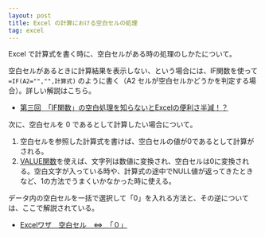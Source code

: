 ```yaml
---
layout: post
title: Excel の計算における空白セルの処理
tag: excel
---
```

Excel で計算式を書く時に、空白セルがある時の処理のしかたについて。

空白セルがあるときに計算結果を表示しない、という場合には、IF関数を使って ```=IF(A2="","",計算式)``` のように書く（A2 セルが空白セルかどうかを判定する場合）。詳しい解説はこちら。

- [第三回　「IF関数」の空白処理を知らないとExcelの便利さ半減！？](http://www.hello-pc.net/howto-excel/ifkansuu/)

次に、空白セルを 0 であるとして計算したい場合について。

1. 空白セルを参照した計算式を書けば、空白セルの値が0であるとして計算がされる。
2. [VALUE関数](https://support.office.com/ja-jp/article/VALUE-%E9%96%A2%E6%95%B0-257d0108-07dc-437d-ae1c-bc2d3953d8c2)を使えば、文字列は数値に変換され、空白セルは0に変換される。空白文字が入っている時や、計算式の途中でNULL値が返ってきたときなど、1の方法でうまくいかなかった時に使える。

データ内の空白セルを一括で選択して「0」を入れる方法と、その逆については、ここで解説されている。

- [Excelワザ　空白セル　⇔　「０」](http://schoolpc.exblog.jp/19996250)
